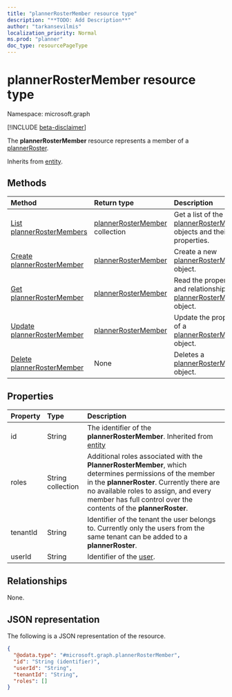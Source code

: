 ```yaml
---
title: "plannerRosterMember resource type"
description: "**TODO: Add Description**"
author: "tarkansevilmis"
localization_priority: Normal
ms.prod: "planner"
doc_type: resourcePageType
---
```


# plannerRosterMember resource type

Namespace: microsoft.graph

[!INCLUDE [beta-disclaimer](../../includes/beta-disclaimer.md)]

The **plannerRosterMember** resource represents a member of a [plannerRoster](plannerRoster.md).


Inherits from [entity](../resources/entity.md).

## Methods
|Method|Return type|Description|
|:---|:---|:---|
|[List plannerRosterMembers](../api/plannerrostermember-list.md)|[plannerRosterMember](../resources/plannerrostermember.md) collection|Get a list of the [plannerRosterMember](../resources/plannerrostermember.md) objects and their properties.|
|[Create plannerRosterMember](../api/plannerroster-post-members.md)|[plannerRosterMember](../resources/plannerrostermember.md)|Create a new [plannerRosterMember](../resources/plannerrostermember.md) object.|
|[Get plannerRosterMember](../api/plannerrostermember-get.md)|[plannerRosterMember](../resources/plannerrostermember.md)|Read the properties and relationships of a [plannerRosterMember](../resources/plannerrostermember.md) object.|
|[Update plannerRosterMember](../api/plannerrostermember-update.md)|[plannerRosterMember](../resources/plannerrostermember.md)|Update the properties of a [plannerRosterMember](../resources/plannerrostermember.md) object.|
|[Delete plannerRosterMember](../api/plannerrostermember-delete.md)|None|Deletes a [plannerRosterMember](../resources/plannerrostermember.md) object.|

## Properties
|Property|Type|Description|
|:---|:---|:---|
|id|String|The identifier of the **plannerRosterMember**. Inherited from [entity](../resources/entity.md)|
|roles|String collection|Additional roles associated with the **PlannerRosterMember**, which determines permissions of the member in the **plannerRoster**. Currently there are no available roles to assign, and every member has full control over the contents of the **plannerRoster**.|
|tenantId|String|Identifier of the tenant the user belongs to. Currently only the users from the same tenant can be added to a **plannerRoster**. |
|userId|String|Identifier of the [user](user.md).|

## Relationships
None.

## JSON representation
The following is a JSON representation of the resource.
<!-- {
  "blockType": "resource",
  "keyProperty": "id",
  "@odata.type": "microsoft.graph.plannerRosterMember",
  "baseType": "microsoft.graph.entity",
  "openType": false
}
-->
``` json
{
  "@odata.type": "#microsoft.graph.plannerRosterMember",
  "id": "String (identifier)",
  "userId": "String",
  "tenantId": "String",
  "roles": []
}
```

